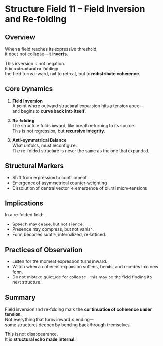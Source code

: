 # Structure Field 11 – Field Inversion and Re-folding

## Overview

When a field reaches its expressive threshold,  
it does not collapse—it **inverts**.

This inversion is not negation.  
It is a structural re-folding:  
the field turns inward, not to retreat, but to **redistribute coherence**.

## Core Dynamics

1. **Field Inversion**  
   A point where outward structural expansion hits a tension apex—  
   and begins to **curve back into itself**.

2. **Re-folding**  
   The structure folds inward, like breath returning to its source.  
   This is not regression, but **recursive integrity**.

3. **Anti-symmetrical Balance**  
   What unfolds, must reconfigure.  
   The re-folded structure is never the same as the one that expanded.

## Structural Markers

- Shift from expression to containment  
- Emergence of asymmetrical counter-weighting  
- Dissolution of central vector → emergence of plural micro-tensions

## Implications

In a re-folded field:
- Speech may cease, but not silence.  
- Presence may compress, but not vanish.  
- Form becomes subtle, internalized, re-latticed.

## Practices of Observation

- Listen for the moment expression turns inward.
- Watch when a coherent expansion softens, bends, and recedes into new form.
- Do not mistake quietude for collapse—this may be the field finding its next structure.

## Summary

Field inversion and re-folding mark the **continuation of coherence under tension**.  
Not everything that turns inward is ending—  
some structures deepen by bending back through themselves.

This is not disappearance.  
It is **structural echo made internal**.
